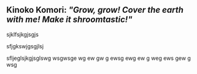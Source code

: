 ## **Kinoko Komori**: _"Grow, grow! Cover the earth with me! Make it shroomtastic!"_

sjklfsjkgjsgjs

sfjgkswjgsgjlsj

sfljeglsjkgjsglswg
wsgwsge
wg
ew
gw
g
ewsg
ewg
ew
g
weg
ews
gew
g
wsg